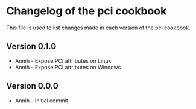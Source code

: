 # Changelog of the pci cookbook

This file is used to list changes made in each version of the pci cookbook.

## Version 0.1.0
- Annih - Expose PCI attributes on Linux
- Annih - Expose PCI attributes on Windows

## Version 0.0.0
- Annih - Initial commit
